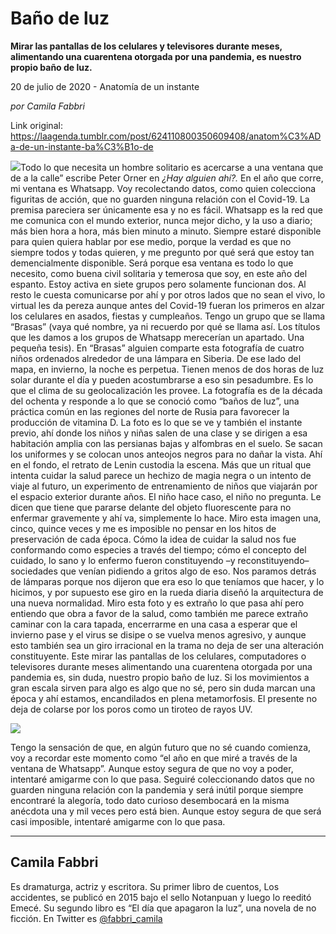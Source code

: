 # Baño de luz

**Mirar las pantallas de los celulares y televisores durante meses, alimentando una cuarentena otorgada por una pandemia, es nuestro propio baño de luz.**

20 de julio de 2020 - Anatomía de un instante

_por Camila Fabbri_

Link original: https://laagenda.tumblr.com/post/624110800350609408/anatom%C3%ADa-de-un-instante-ba%C3%B1o-de

![](https://64.media.tumblr.com/6aed292db5bc46281f0f040d6675dde6/108f8487f5e91043-69/s500x750/2b80ab932b1a6d101c0f3de11513fb8fbc1df9a4.jpg)Todo lo que necesita
un hombre solitario es acercarse a una ventana que de a la calle” escribe Peter
Orner en *¿Hay alguien ahí?.* En el año
que corre,  mi ventana es Whatsapp. Voy recolectando datos, como quien colecciona
figuritas de acción, que no guarden ninguna relación con el Covid-19. La
premisa pareciera ser únicamente esa y no es fácil. Whatsapp es la red que me
comunica con el mundo exterior, nunca mejor dicho, y la uso a diario; más bien
hora a hora, más bien minuto a minuto. Siempre estaré disponible para quien
quiera hablar por ese medio, porque la verdad es que no siempre todos y todas
quieren, y me pregunto por qué será que estoy tan demencialmente disponible.
Será porque esa ventana es todo lo que necesito, como buena civil solitaria y
temerosa que soy, en este año del espanto. Estoy activa en siete grupos pero
solamente funcionan dos. Al resto le cuesta comunicarse por ahí y por otros
lados que no sean el vivo, lo virtual les da pereza aunque antes del Covid-19
fueran los primeros en alzar los celulares en asados, fiestas y
cumpleaños. Tengo un grupo que se
llama “Brasas” (vaya qué nombre, ya ni
recuerdo por qué se llama así. Los títulos que les damos a los grupos de
Whatsapp merecerían un apartado. Una pequeña tesis). En “Brasas” alguien comparte esta fotografía de cuatro
niños ordenados alrededor de una lámpara
en Siberia. De ese lado del mapa, en invierno, la noche es perpetua. Tienen
menos de dos horas de luz solar durante el día y pueden acostumbrarse a eso sin
pesadumbre. Es lo que el clima de su geolocalización les provee. La fotografía
es de la década del ochenta y responde a lo que se conoció como “baños de luz”, una práctica común en las regiones del norte de Rusia para favorecer la
producción de vitamina D. La foto es lo que se ve y también el instante previo,
ahí donde los niños y niñas salen de una clase y se dirigen a esa habitación
amplia con las persianas bajas y alfombras en el suelo. Se sacan los uniformes
y se colocan unos anteojos negros para no dañar la vista. Ahí en el fondo, el
retrato de Lenin custodia la escena. Más que un ritual que intenta cuidar la
salud parece un hechizo de magia negra o un intento de viaje al futuro, un
experimento de entrenamiento de niños que viajarán por el espacio exterior
durante años. El niño hace caso, el niño
no pregunta. Le dicen que tiene que pararse delante del objeto fluorescente
para no enfermar gravemente y ahí va, simplemente lo hace. Miro esta imagen
una, cinco, quince veces y me es imposible no pensar en los hitos de preservación
de cada época. Cómo la idea de cuidar la salud nos fue conformando como
especies a través del tiempo; cómo el concepto del cuidado, lo sano y lo
enfermo fueron constituyendo –y reconstituyendo– sociedades que venían pidiendo
a gritos algo de eso. Nos paramos detrás de lámparas porque nos dijeron que era
eso lo que teníamos que hacer, y lo hicimos, y por supuesto ese giro en la
rueda diaria diseñó la arquitectura de una nueva normalidad. Miro esta foto y
es extraño lo que pasa ahí pero entiendo que obra a favor de la salud, como
también me parece extraño caminar con la cara tapada, encerrarme en una casa a
esperar que el invierno pase y el virus se disipe o se vuelva menos agresivo, y
aunque esto también sea un giro irracional en la trama no deja de ser una
alteración constituyente. Este mirar las pantallas de los celulares,
computadores o televisores durante meses alimentando una cuarentena otorgada
por una pandemia es, sin duda, nuestro propio baño de luz. Si los movimientos a
gran escala sirven para algo es algo que no sé, pero sin duda marcan una época
y ahí estamos, encandilados en plena metamorfosis. El presente no deja de
colarse por los poros como un tiroteo de rayos UV. 

![](https://64.media.tumblr.com/6aed292db5bc46281f0f040d6675dde6/108f8487f5e91043-69/s500x750/2b80ab932b1a6d101c0f3de11513fb8fbc1df9a4.jpg)

Tengo la sensación de que, en algún futuro que
no sé cuando comienza, voy a recordar este momento como “el año en que miré a
través de la ventana de Whatsapp”. 
Aunque estoy segura de que no voy a poder, intentaré amigarme con lo que
pasa. Seguiré coleccionando datos que no guarden ninguna relación con la
pandemia y será inútil porque siempre encontraré la alegoría, todo dato curioso
desembocará en la misma anécdota una y mil veces pero está bien. Aunque estoy
segura de que será casi imposible, intentaré amigarme con lo que pasa. 



---

Camila Fabbri
-------------

 Es dramaturga, actriz y escritora. Su primer libro de cuentos, Los accidentes, se publicó en 2015 bajo el sello Notanpuan y luego lo reeditó Emecé. Su segundo libro es “El día que apagaron la luz”, una novela de no ficción. En Twitter es [@fabbri\_camila](https://twitter.com/fabbri_camila) 

